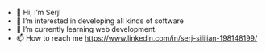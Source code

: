 - 👋 Hi, I’m Serj!
- 👀 I’m interested in developing all kinds of software
- 🌱 I’m currently learning web development.
- 📫 How to reach me https://www.linkedin.com/in/serj-sililian-198148199/

<!---
serj321/serj321 is a ✨ special ✨ repository because its `README.md` (this file) appears on your GitHub profile.
You can click the Preview link to take a look at your changes.
--->
